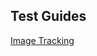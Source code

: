 ## Test Guides

[Image Tracking](https://github.com/augustluhrs/ML_Guides/blob/main/Image%20Tracking/ImageTracking_Tutorial.md)